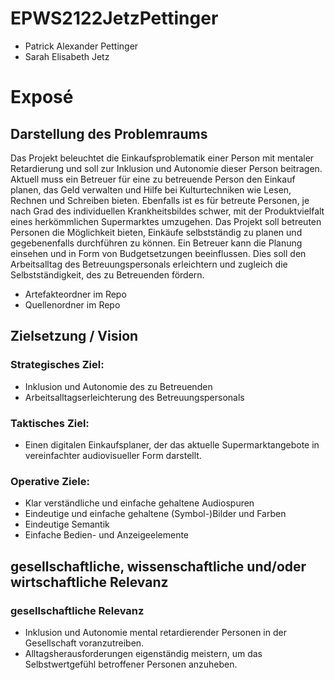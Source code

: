 # EPWS2122JetzPettinger
* Patrick Alexander Pettinger
* Sarah Elisabeth Jetz
# Exposé
## Darstellung des Problemraums
Das Projekt beleuchtet die Einkaufsproblematik einer Person mit mentaler Retardierung und soll zur Inklusion und Autonomie dieser Person beitragen. Aktuell muss ein Betreuer für eine zu betreuende Person den Einkauf planen, das Geld verwalten und Hilfe bei Kulturtechniken wie Lesen, Rechnen und Schreiben bieten. Ebenfalls ist es für betreute Personen, je nach Grad des individuellen Krankheitsbildes schwer, mit der Produktvielfalt eines herkömmlichen Supermarktes umzugehen. Das Projekt soll betreuten Personen die Möglichkeit bieten, Einkäufe selbstständig zu planen und gegebenenfalls durchführen zu können. Ein Betreuer kann die Planung einsehen und in Form von Budgetsetzungen beeinflussen. Dies soll den Arbeitsalltag des Betreuungspersonals erleichtern und zugleich die Selbstständigkeit, des zu Betreuenden fördern.    
* Artefakteordner im Repo
* Quellenordner im Repo

## Zielsetzung / Vision
### Strategisches Ziel: 
* Inklusion und Autonomie des zu Betreuenden
* Arbeitsalltagserleichterung des Betreuungspersonals
### Taktisches Ziel: 
* Einen digitalen Einkaufsplaner, der das aktuelle Supermarktangebote in vereinfachter audiovisueller Form darstellt.  
### Operative Ziele: 
* Klar verständliche und einfache gehaltene Audiospuren
* Eindeutige und einfache gehaltene (Symbol-)Bilder und Farben
* Eindeutige Semantik
* Einfache Bedien- und Anzeigeelemente

## gesellschaftliche, wissenschaftliche und/oder wirtschaftliche Relevanz
### gesellschaftliche Relevanz
* Inklusion und Autonomie mental retardierender Personen in der Gesellschaft voranzutreiben. 
* Alltagsherausforderungen eigenständig meistern, um das Selbstwertgefühl betroffener Personen anzuheben. 





